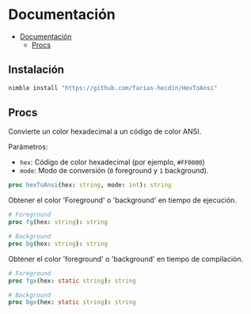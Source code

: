 # Documentación

- [Documentación](#documentacin)
  - [Procs](#procs)

## Instalación

```sh
nimble install "https://github.com/farias-hecdin/HexToAnsi"
```

## Procs

Convierte un color hexadecimal a un código de color ANSI.

Parámetros:
* `hex`: Código de color hexadecimal (por ejemplo, `#FF0000`)
* `mode`: Modo de conversión (`0` foreground y `1` background).

```nim
proc hexToAnsi(hex: string, mode: int): string
```

Obtener el color 'Foreground' o 'background' en tiempo de ejecución.

```nim
# Foreground
proc fg(hex: string): string

# Background
proc bg(hex: string): string
```

Obtener el color 'foreground' o 'background' en tiempo de compilación.

```nim
# Foreground
proc fgx(hex: static string): string

# Background
proc bgx(hex: static string): string
```

